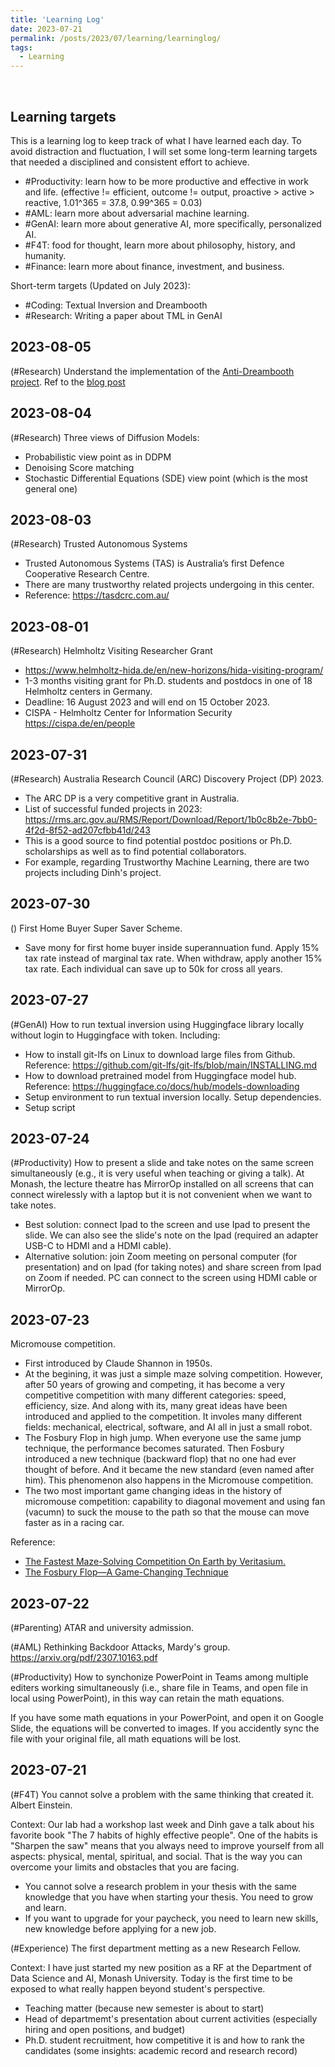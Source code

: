 ```yaml
---
title: 'Learning Log'
date: 2023-07-21
permalink: /posts/2023/07/learning/learninglog/
tags:
  - Learning
---
```

<br>

Learning targets 
--------------------------
This is a learning log to keep track of what I have learned each day. To avoid distraction and fluctuation, I will set some long-term learning targets that needed a disciplined and consistent effort to achieve. 
- #Productivity: learn how to be more productive and effective in work and life. (effective != efficient, outcome != output, proactive > active > reactive, 1.01^365 = 37.8, 0.99^365 = 0.03)
- #AML: learn more about adversarial machine learning. 
- #GenAI: learn more about generative AI, more specifically, personalized AI. 
- #F4T: food for thought, learn more about philosophy, history, and humanity. 
- #Finance: learn more about finance, investment, and business. 

Short-term targets (Updated on July 2023): 
- #Coding: Textual Inversion and Dreambooth 
- #Research: Writing a paper about TML in GenAI 


2023-08-05
--------------------------
(#Research) Understand the implementation of the [Anti-Dreambooth project](https://anti-dreambooth.github.io/). Ref to the [blog post](https://tuananhbui89.github.io/posts/2023/08/papers/antidreambooth/)


2023-08-04 
--------------------------
(#Research) Three views of Diffusion Models: 
- Probabilistic view point as in DDPM 
- Denoising Score matching 
- Stochastic Differential Equations (SDE) view point (which is the most general one)

2023-08-03
--------------------------
(#Research) Trusted Autonomous Systems 
- Trusted Autonomous Systems (TAS) is Australia’s first Defence Cooperative Research Centre.
- There are many trustworthy related projects undergoing in this center.  
- Reference: [https://tasdcrc.com.au/ ](https://tasdcrc.com.au/about-us/)

2023-08-01
--------------------------
(#Research) Helmholtz Visiting Researcher Grant
- https://www.helmholtz-hida.de/en/new-horizons/hida-visiting-program/ 
- 1-3 months visiting grant for Ph.D. students and postdocs in one of 18 Helmholtz centers in Germany. 
- Deadline: 16 August 2023 and will end on 15 October 2023.
- CISPA - Helmholtz Center for Information Security https://cispa.de/en/people 

2023-07-31
--------------------------
(#Research) Australia Research Council (ARC) Discovery Project (DP) 2023. 
- The ARC DP is a very competitive grant in Australia. 
- List of successful funded projects in 2023: https://rms.arc.gov.au/RMS/Report/Download/Report/1b0c8b2e-7bb0-4f2d-8f52-ad207cfbb41d/243 
- This is a good source to find potential postdoc positions or Ph.D. scholarships as well as to find potential collaborators. 
- For example, regarding Trustworthy Machine Learning, there are two projects including Dinh's project. 



2023-07-30
--------------------------
() First Home Buyer Super Saver Scheme. 
- Save mony for first home buyer inside superannuation fund. Apply 15% tax rate instead of marginal tax rate. When withdraw, apply another 15% tax rate. Each individual can save up to 50k for cross all years. 


2023-07-27
--------------------------

(#GenAI) How to run textual inversion using Huggingface library locally without login to Huggingface with token. Including: 
- How to install git-lfs on Linux to download large files from Github. Reference: https://github.com/git-lfs/git-lfs/blob/main/INSTALLING.md 
- How to download pretrained model from Huggingface model hub. Reference: https://huggingface.co/docs/hub/models-downloading 
- Setup environment to run textual inversion locally. Setup dependencies. 
- Setup script 




2023-07-24
--------------------------

(#Productivity) How to present a slide and take notes on the same screen simultaneously (e.g., it is very useful when teaching or giving a talk). At Monash, the lecture theatre has MirrorOp installed on all screens that can connect wirelessly with a laptop but it is not convenient when we want to take notes. 
- Best solution: connect Ipad to the screen and use Ipad to present the slide. We can also see the slide's note on the Ipad (required an adapter USB-C to HDMI and a HDMI cable).
- Alternative solution: join Zoom meeting on personal computer (for presentation) and on Ipad (for taking notes) and share screen from Ipad on Zoom if needed. PC can connect to the screen using HDMI cable or MirrorOp. 


2023-07-23
--------------------------

Micromouse competition. 
- First introduced by Claude Shannon in 1950s. 
- At the begining, it was just a simple maze solving competition. However, after 50 years of growing and competing, it has become a very competitive competition with many different categories: speed, efficiency, size. And along with its, many great ideas have been introduced and applied to the competition. It involes many different fields: mechanical, electrical, software, and AI all in just a small robot. 
- The Fosbury Flop in high jump. When everyone use the same jump technique, the performance becomes saturated. Then Fosbury introduced a new technique (backward flop) that no one had ever thought of before. And it became the new standard (even named after him). This phenomenon also happens in the Micromouse competition.
- The two most important game changing ideas in the history of micromouse competition: capability to diagonal movement and using fan (vacumn) to suck the mouse to the path so that the mouse can move faster as in a racing car. 
 
Reference: 
- [The Fastest Maze-Solving Competition On Earth by Veritasium.](https://youtu.be/ZMQbHMgK2rw)  
- [The Fosbury Flop—A Game-Changing Technique](https://invention.si.edu/fosbury-flop-game-changing-technique)

2023-07-22
--------------------------

(#Parenting) ATAR and university admission. 

(#AML) Rethinking Backdoor Attacks, Mardy's group. 
https://arxiv.org/pdf/2307.10163.pdf

(#Productivity) How to synchonize PowerPoint in Teams among multiple editers working simultaneously (i.e., share file in Teams, and open file in local using PowerPoint), in this way can retain the math equations. 

If you have some math equations in your PowerPoint, and open it on Google Slide, the equations will be converted to images. If you accidently sync the file with your original file, all math equations will be lost. 


2023-07-21
--------------------------

(#F4T) You cannot solve a problem with the same thinking that created it. Albert Einstein. 

Context: Our lab had a workshop last week and Dinh gave a talk about his favorite book "The 7 habits of highly effective people". One of the habits is "Sharpen the saw" means that you always need to improve yourself from all aspects: physical, mental, spiritual, and social. That is the way you can overcome your limits and obstacles that you are facing.  
- You cannot solve a research problem in your thesis with the same knowledge that you have when starting your thesis. You need to grow and learn. 
- If you want to upgrade for your paycheck, you need to learn new skills, new knowledge before applying for a new job. 

(#Experience) The first department metting as a new Research Fellow. 

Context: I have just started my new position as a RF at the Department of Data Science and AI, Monash University. Today is the first time to be exposed to what really happen beyond student's perspective. 
- Teaching matter (because new semester is about to start)   
- Head of departmemt's presentation about current activities (especially hiring and open positions, and budget)
- Ph.D. student recruitment, how competitive it is and how to rank the candidates (some insights: academic record and research record)

